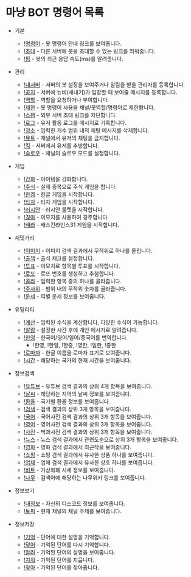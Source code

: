 # 마냥 BOT 명령어 목록

- 기본
  - [!명령어](basic.md#명령어) - 봇 명령어 안내 링크를 보여줍니다.
  - [!초대](basic.md#초대) - 다른 서버에 봇을 초대할 수 있는 링크를 띄워줍니다.
  - [!핑](basic.md#핑) - 봇의 최근 응답 속도(ms)를 알려줍니다.

- 관리
  - [!내서버](server.md#내서버) - 서버의 봇 설정을 보여주거나 알림을 받을 관리자를 등록합니다.
  - [!공지](server.md#공지) - 서버에 뉴비(새내기)가 입장할 때 보여줄 메시지를 등록합니다.
  - [!역할](server.md#역할) - 역할을 요청하거나 부여합니다.
  - [!제한](server.md#제한) - 봇 명령어 사용을 채널/봇역할/명령어로 제한합니다.
  - [!스팸](server.md#스팸) - 외부 서버 초대 링크를 차단합니다.
  - [!로그](server.md#로그) - 유저 활동 로그를 메시지로 기록합니다.
  - [!청소](server.md#청소) - 입력한 개수 범위 내의 채팅 메시지를 삭제합니다.
  - [!뮤트](server.md#뮤트) - 채널에서 유저의 채팅을 금지합니다.
  - [!킥](server.md#킥) - 서버에서 유저를 추방합니다.
  - [!슬로우](server.md#슬로우) - 채널의 슬로우 모드를 설정합니다.

- 게임
  - [!강화](game.md#강화) - 아이템을 강화합니다.
  - [!주식](game.md#주식) - 실제 종목으로 주식 게임을 합니다.
  - [!한겜](game.md#한겜) - 한글 게임을 시작합니다.
  - [!타자](game.md#타자) - 타자 게임을 시작합니다.
  - [!러시안](game.md#러시안) - 러시안 룰렛을 시작합니다.
  - [!경마](game.md#경마) - 이모지를 사용하여 경주합니다.
  - [!배라](game.md#배라) - 배스킨라빈스31 게임을 시작합니다.

- 재밋거리
  - [!이미지](fun.md#이미지) - 이미지 검색 결과에서 무작위로 하나를 올립니다.
  - [!출첵](fun.md#출첵) - 출석 체크를 설정합니다.
  - [!투표](fun.md#투표) - 이모지로 항목별 투표를 시작합니다.
  - [!로또](fun.md#로또) - 로또 번호를 생성하고 추첨합니다.
  - [!골라](fun.md#골라) - 입력한 항목 중의 하나를 골라줍니다.
  - [!주사위](fun.md#주사위) - 범위 내의 무작위 숫자를 골라줍니다.
  - [!운세](fun.md#운세) - 띠별 운세 정보를 보여줍니다.

- 유틸리티
  - [!계산](util.md#계산) - 입력된 수식을 계산합니다, 다양한 수식이 가능합니다.
  - [!알람](util.md#알람) - 설정한 시간 후에 개인 메시지로 알려줍니다.
  - [!한영](util.md#한영) - 한국어/영어/일어/중국어를 번역합니다.
    - !한영, !한일, !한중, !영한, !일한, !중한
  - [!로마자](util.md#로마자) - 한글 이름을 로마자 표기로 보여줍니다.
  - [!시간](util.md#시간) - 해당하는 국가의 현재 시간을 보여줍니다.

- 정보검색
  - [!유튜브](search.md#유튜브) - 유튜브 검색 결과의 상위 4개 항목을 보여줍니다.
  - [!날씨](search.md#날씨) - 해당하는 지역의 날씨 정보를 보여줍니다.
  - [!환율](search.md#환율) - 국가별 환율 정보를 보여줍니다.
  - [!검색](search.md#검색) - 검색 결과의 상위 3개 항목을 보여줍니다.
  - [!국어](search.md#국어) - 국어사전 검색 결과의 상위 3개 항목을 보여줍니다.
  - [!영어](search.md#영어) - 영어사전 검색 결과의 상위 3개 항목을 보여줍니다.
  - [!사전](search.md#사전) - 백과사전 검색 결과의 상위 3개 항목을 보여줍니다.
  - [!뉴스](search.md#뉴스) - 뉴스 검색 결과에서 관련도순으로 상위 3개 항목을 보여줍니다.
  - [!영화](search.md#영화) - 영화 검색 결과에서 최근작을 보여줍니다.
  - [!쇼핑](search.md#쇼핑) - 쇼핑 검색 결과에서 유사한 상품 하나를 보여줍니다.
  - [!업체](search.md#업체) - 업체 검색 결과에서 유사한 상호 하나를 보여줍니다.
  - [!비트](search.md#비트) - 가상화폐 시세 정보를 보여줍니다.
  - [!나무](search.md#나무) - 검색어에 해당하는 나무위키 링크를 보여줍니다.

- 정보보기
  - [!내정보](info.md#내정보) - 자신의 디스코드 정보를 보여줍니다.
  - [!토픽](info.md#토픽) - 현재 채널의 채널 주제를 보여줍니다.

- 정보저장
  - [!기억](memory.md#기억) - 단어에 대한 설명을 기억합니다.
  - [!덮어](memory.md#덮어) - 기억된 단어를 다시 기억합니다.
  - [!알려](memory.md#알려) - 기억된 단어의 설명을 보여줍니다.
  - [!지워](memory.md#지워) - 기억된 단어를 지웁니다.
  - [!찾아](memory.md#찾아) - 기억된 단어를 찾아줍니다.
